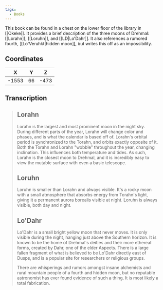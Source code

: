 ```yaml
---
tags:
  - Books
---
```


This book can be found in a chest on the lower floor of the library in [[Okeke]]. It provides a brief description of the three moons of Drehmal: [[Lorahn]], [[Loruhn]], and [[LD|Lo'Dahr]]. It also references a rumored fourth, [[Lo'Veruhkt|hidden moon]], but writes this off as an impossibility.

## Coordinates
| **X** | **Y** | **Z** |
| :---: | :---: | :---: |
| -1553 |  66   | -473  |

## Transcription
> Lorahn
> -------------------
> Lorahn is the largest and most prominent moon in the night sky. During different parts of the year, Lorahn will change color and phases, and is what the calendar is based off of. Lorahn's orbital period is synchronized to the Torahn, and orbits exactly opposite of it. Both the Torahn and Lorahn "wobble" throughout the year, changing inclination. This influences both temperature and tides. As such, Lorahn is the closest moon to Drehmal, and it is incredibly easy to view the mutable surface with even a basic telescope.
>
> Loruhn
> -------------------
> Loruhn is smaller than Lorahn and always visible. It's a rocky moon with a small atmosphere that absorbs energy from Torahn's light, giving it a permanent aurora borealis visible at night. Loruhn is always visible, both day and night.
>
> Lo'Dahr
> -------------------
> Lo'Dahr is a small bright yellow moon that never moves. It is only visible during the night, hanging just above the Southern horizon. It is known to be the home of Drehmal's deities and their more ethereal forms, created by Dahr, one of the elder Aspects. There is a large fallen fragment of what is believed to be Lo'Dahr directly east of Dusps, and is a popular site for researchers or religious groups. 
>
> There are whisperings and rumors amongst insane alchemists and rural mountain people of a fourth and hidden moon, but no reputable astronomist has ever found evidence of such a thing. It is most likely a total fabrication.
